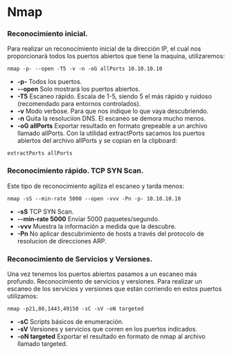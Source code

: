 # Nmap
### Reconocimiento inicial.

Para realizar un reconocimiento inicial de la dirección IP, el cual nos proporcionará todos los puertos abiertos que tiene la maquina, utilizaremos:
```
nmap -p- --open -T5 -v -n -oG allPorts 10.10.10.10
```
* **-p-** Todos los puertos.
* **--open** Solo mostrará los puertos abiertos.
* **-T5** Escaneo rápido. Escala de 1-5, siendo 5 el más rápido y ruidoso (recomendado para entornos controlados).
* **-v** Modo verbose. Para que nos indique lo que vaya descubriendo.
* **-n** Quita la resoluciíon DNS. El escaneo se demora mucho menos.
* **-oG allPorts** Exportar resultado en formato grepeable a un archivo llamado allPorts.
Con la utilidad extractPorts sacamos los puertos abiertos del archivo allPorts y se copian en la clipboard:
```
extractPorts allPorts
```
### Reconocimiento rápido. TCP SYN Scan.
Este tipo de reconocimiento agiliza el escaneo y tarda menos:
```
nmap -sS --min-rate 5000 --open -vvv -Pn -p- 10.10.10.10
```
* **-sS** TCP SYN Scan.
* **--min-rate 5000** Envíar 5000 paquetes/segundo.
* **-vvv** Muestra la información a medida que la descubre.
* **-Pn** No aplicar descubrimiento de hosts a través del protocolo de resolucion de direcciones ARP.


### Reconocimiento de Servicios y Versiones.

Una vez tenemos los puertos abiertos pasamos a un escaneo más profundo. Reconocimiento de servicios y versiones.
Para realizar un escaneo de los servicios y versiones que están corriendo en estos puertos utilizamos:
```
nmap -p21,80,1443,49150 -sC -sV -oN targeted
```
* **-sC** Scripts básicos de enumeración.
* **-sV** Versiones y servicios que corren en los puertos indicados.
* **-oN targeted** Exportar el resultado en formato de nmap al archivo llamado targeted.
